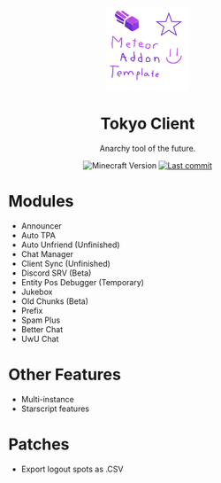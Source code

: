 <div align="center">
  <!-- Logo and Title -->
  <img src="/src/main/resources/assets/tokyo-client/icon.png" alt="logo" width="30%"/>
  <h1>Tokyo Client</h1>
  <p>Anarchy tool of the future.</p>

  <!-- Fancy badges -->
  <img src="https://img.shields.io/badge/Minecraft%20Version-1.19.3-blueviolet" alt="Minecraft Version">
  <a href="https://github.com/RacoonDog/Tokyo-Client/commits/main"><img src="https://img.shields.io/github/last-commit/RacoonDog/Tokyo-Client?logo=github&color=blueviolet" alt="Last commit"></a>
</div>

# Modules
- Announcer
- Auto TPA
- Auto Unfriend (Unfinished)
- Chat Manager
- Client Sync (Unfinished)
- Discord SRV (Beta)
- Entity Pos Debugger (Temporary)
- Jukebox
- Old Chunks (Beta)
- Prefix
- Spam Plus
- Better Chat
- UwU Chat

# Other Features

- Multi-instance
- Starscript features

# Patches
- Export logout spots as .CSV
